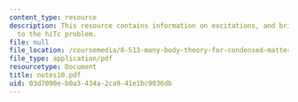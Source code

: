 ```yaml
---
content_type: resource
description: This resource contains information on excitations, and brief introduction
  to the hiTc problem.
file: null
file_location: /coursemedia/8-513-many-body-theory-for-condensed-matter-systems-fall-2004/03d7090eb0a3434a2ca941e1bc9036db_notes10.pdf
file_type: application/pdf
resourcetype: Document
title: notes10.pdf
uid: 03d7090e-b0a3-434a-2ca9-41e1bc9036db
---
```

